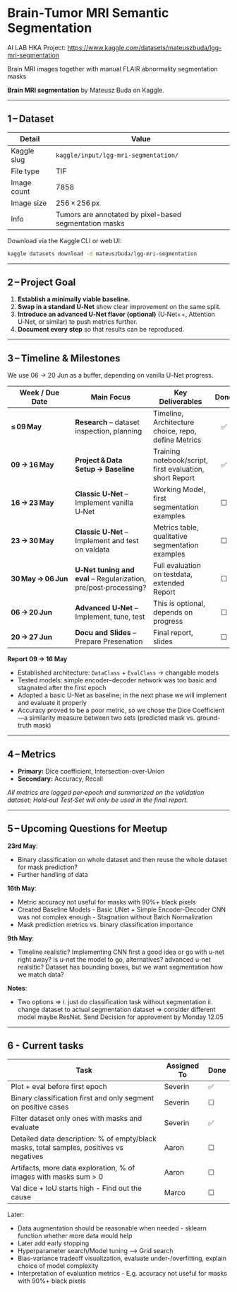 # Brain‑Tumor MRI Semantic Segmentation

AI LAB HKA Project: https://www.kaggle.com/datasets/mateuszbuda/lgg-mri-segmentation

Brain MRI images together with manual FLAIR abnormality segmentation masks

**Brain MRI segmentation** by Mateusz Buda on Kaggle.

---

## 1 – Dataset

| Detail                | Value                                                              |
| ----------------------| -------------------------------------------------------------------|
| Kaggle slug           | `kaggle/input/lgg-mri-segmentation/`                               |
| File type             | TIF                                                                |
| Image count           | 7858                                                               |
| Image size            | 256 × 256 px                                                       |
| Info                  | Tumors are annotated by pixel-based segmentation masks             |


Download via the Kaggle CLI or web UI:

```bash
kaggle datasets download -d mateuszbuda/lgg-mri-segmentation
```


---

## 2 – Project Goal

1. **Establish a minimally viable baseline.**  
2. **Swap in a standard U‑Net** show clear improvement on the same split.  
3. **Introduce an advanced U‑Net flavor (optional)** (U‑Net++, Attention U‑Net, or similar) to push metrics further.  
4. **Document every step** so that results can be reproduced.  

---

## 3 – Timeline & Milestones
We use 06 -> 20 Jun as a buffer, depending on vanilla U-Net progress.

| Week / Due Date         | Main Focus                                                        | Key Deliverables                                           | Done |
| ----------------------- | ----------------------------------------------------------------- | ---------------------------------------------------------- | :--: |
| **≤ 09 May**            | **Research** – dataset inspection, planning                       | Timeline, Architecture choice, repo, define Metrics        | ✅   |
| **09 → 16 May**         | **Project & Data Setup → Baseline**                               | Training notebook/script, first evaluation, short Report   | ✅   |
| **16 → 23 May**         | **Classic U‑Net** – Implement vanilla U‑Net                       | Working Model, first segmentation examples                 | ☐    |
| **23 → 30 May**         | **Classic U‑Net** – Implement and test on valdata                 | Metrics table, qualitative segmentation examples           | ☐    |
| **30 May → 06 Jun**     | **U‑Net tuning and eval** –  Regularization, pre/post‑processing? | Full evaluation on testdata, extended Report               | ☐    |
| **06 → 20 Jun**         | **Advanced U‑Net** – Implement, tune, test                        | This is optional, depends on progress                      | ☐    |
| **20 → 27 Jun**         | **Docu and Slides** – Prepare Presenation                         | Final report, slides                                       | ☐    |

**Report 09 → 16 May**

- Established architecture: `DataClass` + `EvalClass` → changable models 
- Tested models: simple encoder–decoder network was too basic and stagnated after the first epoch  
- Adopted a basic U-Net as baseline; in the next phase we will implement and evaluate it properly  
- Accuracy proved to be a poor metric, so we chose the Dice Coefficient—a similarity measure between two sets (predicted mask vs. ground-truth mask)

---

## 4 – Metrics

* **Primary:** Dice coefficient, Intersection-over-Union
* **Secondary:** Accuracy, Recall

_All metrics are logged per‑epoch and summarized on the validation dataset; Hold‑out Test‑Set will only be used in the final report._  


---
## 5 – Upcoming Questions for Meetup
**23rd May**:
- Binary classification on whole dataset and then reuse the whole dataset for mask prediction?
- Further handling of data

**16th May**:
- Metric accuracy not useful for masks with 90%+ black pixels
- Created Baseline Models - Basic UNet + Simple Encoder-Decoder CNN was not complex enough - Stagnation without Batch Normalization
- Mask prediction metrics vs. binary classification importance


**9th May**:
- Timeline realistic? Implementing CNN first a good idea or go with u-net right away? is u-net the model to go, alternatives? advanced u-net realsitic? Dataset has bounding boxes, but we want segmentation how we match data?

**Notes**:
- Two options => i. just do classification task without segmentation ii. change dataset to actual segmentation dataset => consider different model maybe ResNet. Send Decision for approvment by Monday 12.05


---
## 6 - Current tasks
| Task                                                                                     | Assigned To | Done  |
|------------------------------------------------------------------------------------------|-------------|-------|
| Plot + eval before first epoch                                                           | Severin     | ✅   |
| Binary classification first and only segment on positive cases                           | Severin     | ☐    |
| Filter dataset only ones with masks and evaluate                                         | Severin     | ✅   |
| Detailed data description: % of empty/black masks, total samples, positives vs negatives | Aaron       | ☐    |
| Artifacts, more data exploration, % of images with masks sum > 0                         | Aaron       | ☐    |
| Val dice + IoU starts high - Find out the cause                                          | Marco       | ☐    |

Later:
- Data augmentation should be reasonable when needed - sklearn function whether more data would help
- Later add early stopping
- Hyperparameter search/Model tuning --> Grid search
- Bias-variance tradeoff visualization, evaluate under-/overfitting, explain choice of model complexity
- Interpretation of evaluation metrics - E.g. accuracy not useful for masks with 90%+ black pixels
